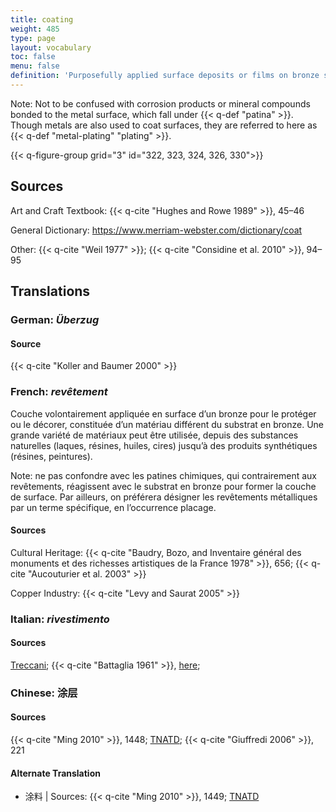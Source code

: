 ```yaml
---
title: coating
weight: 485
type: page
layout: vocabulary
toc: false
menu: false
definition: 'Purposefully applied surface deposits or films on bronze sculpture that consist of materials chemically different from the metal substrate. Their composition can vary widely, ranging from natural substances such as lacquer, resin, oil, and wax to synthetic resins. Coatings may be decorative and/or protective. In the study of Renaissance bronzes, for example, applied lacquer-like coatings are often referred to as “organic patinas.”'
---
```


<div class="backmatter">
Note: Not to be confused with corrosion products or mineral compounds bonded to the metal surface, which fall under {{< q-def "patina" >}}. Though metals are also used to coat surfaces, they are referred to here as {{< q-def "metal-plating" "plating" >}}.
</div>

{{< q-figure-group grid="3" id="322, 323, 324, 326, 330">}}

## Sources

Art and Craft Textbook: {{< q-cite "Hughes and Rowe 1989" >}}, 45–46

General Dictionary: <https://www.merriam-webster.com/dictionary/coat>

Other: {{< q-cite "Weil 1977" >}}; {{< q-cite "Considine et al. 2010" >}}, 94–95

## Translations

<div class="accordion">

### **German**: *Überzug*

#### Source

{{< q-cite "Koller and Baumer 2000" >}}

### **French**: *revêtement*

Couche volontairement appliquée en surface d’un bronze pour le protéger ou le décorer, constituée d’un matériau différent du substrat en bronze. Une grande variété de matériaux peut être utilisée, depuis des substances naturelles (laques, résines, huiles, cires) jusqu’à des produits synthétiques (résines, peintures).

<div class="backmatter">
Note: ne pas confondre avec les patines chimiques, qui contrairement aux revêtements, réagissent avec le substrat en bronze pour former la couche de surface. Par ailleurs, on préférera désigner les revêtements métalliques par un terme spécifique, en l’occurrence placage.
</div>

#### Sources

Cultural Heritage: {{< q-cite "Baudry, Bozo, and Inventaire général des monuments et des richesses artistiques de la France 1978" >}}, 656; {{< q-cite "Aucouturier et al. 2003" >}}

Copper Industry: {{< q-cite "Levy and Saurat 2005" >}}

### **Italian**: *rivestimento*

#### Sources

[Treccani](https://www.treccani.it/vocabolario/rivestimento); {{< q-cite "Battaglia 1961" >}}, [here](http://www.gdli.it/pdf_viewer/Scripts/pdf.js/web/viewer.asp?file=/PDF/GDLI16/GDLI_16_ocr_1065.pdf&parola=rivestimento);

### **Chinese**: 涂层

#### Sources

{{< q-cite "Ming 2010" >}}, 1448; [TNATD](https://terms.naer.edu.tw/detail/207700/?index=8); {{< q-cite "Giuffredi 2006" >}}, 221

#### Alternate Translation

- 涂料 | Sources: {{< q-cite "Ming 2010" >}}, 1449; [TNATD](https://terms.naer.edu.tw/detail/627946/?index=6)

</div>
